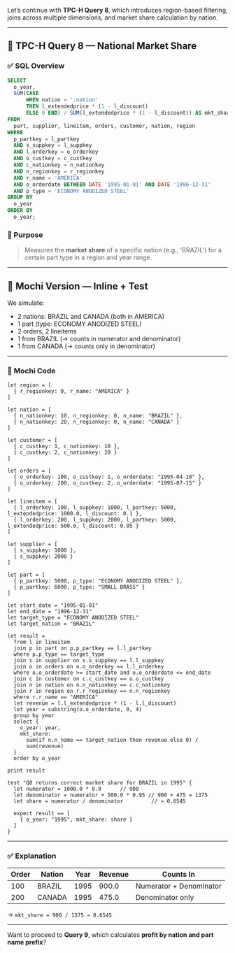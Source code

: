 Let’s continue with **TPC-H Query 8**, which introduces region-based filtering, joins across multiple dimensions, and market share calculation by nation.

---

## 🧾 TPC-H Query 8 — National Market Share

### ✅ **SQL Overview**

```sql
SELECT
  o_year,
  SUM(CASE
      WHEN nation = ':nation'
      THEN l_extendedprice * (1 - l_discount)
      ELSE 0 END) / SUM(l_extendedprice * (1 - l_discount)) AS mkt_share
FROM
  part, supplier, lineitem, orders, customer, nation, region
WHERE
  p_partkey = l_partkey
  AND s_suppkey = l_suppkey
  AND l_orderkey = o_orderkey
  AND o_custkey = c_custkey
  AND c_nationkey = n_nationkey
  AND n_regionkey = r_regionkey
  AND r_name = 'AMERICA'
  AND o_orderdate BETWEEN DATE '1995-01-01' AND DATE '1996-12-31'
  AND p_type = 'ECONOMY ANODIZED STEEL'
GROUP BY
  o_year
ORDER BY
  o_year;
```

### 🧠 Purpose

> Measures the **market share** of a specific nation (e.g., 'BRAZIL') for a certain part type in a region and year range.

---

## 🦊 Mochi Version — Inline + Test

We simulate:

* 2 nations: BRAZIL and CANADA (both in AMERICA)
* 1 part (type: ECONOMY ANODIZED STEEL)
* 2 orders, 2 lineitems
* 1 from BRAZIL (→ counts in numerator and denominator)
* 1 from CANADA (→ counts only in denominator)

---

### 🧾 **Mochi Code**

```mochi
let region = [
  { r_regionkey: 0, r_name: "AMERICA" }
]

let nation = [
  { n_nationkey: 10, n_regionkey: 0, n_name: "BRAZIL" },
  { n_nationkey: 20, n_regionkey: 0, n_name: "CANADA" }
]

let customer = [
  { c_custkey: 1, c_nationkey: 10 },
  { c_custkey: 2, c_nationkey: 20 }
]

let orders = [
  { o_orderkey: 100, o_custkey: 1, o_orderdate: "1995-04-10" },
  { o_orderkey: 200, o_custkey: 2, o_orderdate: "1995-07-15" }
]

let lineitem = [
  { l_orderkey: 100, l_suppkey: 1000, l_partkey: 5000, l_extendedprice: 1000.0, l_discount: 0.1 },
  { l_orderkey: 200, l_suppkey: 2000, l_partkey: 5000, l_extendedprice: 500.0, l_discount: 0.05 }
]

let supplier = [
  { s_suppkey: 1000 },
  { s_suppkey: 2000 }
]

let part = [
  { p_partkey: 5000, p_type: "ECONOMY ANODIZED STEEL" },
  { p_partkey: 6000, p_type: "SMALL BRASS" }
]

let start_date = "1995-01-01"
let end_date = "1996-12-31"
let target_type = "ECONOMY ANODIZED STEEL"
let target_nation = "BRAZIL"

let result =
  from l in lineitem
  join p in part on p.p_partkey == l.l_partkey
  where p.p_type == target_type
  join s in supplier on s.s_suppkey == l.l_suppkey
  join o in orders on o.o_orderkey == l.l_orderkey
  where o.o_orderdate >= start_date and o.o_orderdate <= end_date
  join c in customer on c.c_custkey == o.o_custkey
  join n in nation on n.n_nationkey == c.c_nationkey
  join r in region on r.r_regionkey == n.n_regionkey
  where r.r_name == "AMERICA"
  let revenue = l.l_extendedprice * (1 - l.l_discount)
  let year = substring(o.o_orderdate, 0, 4)
  group by year
  select {
    o_year: year,
    mkt_share:
      sum(if n.n_name == target_nation then revenue else 0) /
      sum(revenue)
  }
  order by o_year

print result

test "Q8 returns correct market share for BRAZIL in 1995" {
  let numerator = 1000.0 * 0.9      // 900
  let denominator = numerator + 500.0 * 0.95 // 900 + 475 = 1375
  let share = numerator / denominator         // ≈ 0.6545

  expect result == [
    { o_year: "1995", mkt_share: share }
  ]
}
```

---

### ✅ Explanation

| Order | Nation | Year | Revenue | Counts In               |
| ----- | ------ | ---- | ------- | ----------------------- |
| 100   | BRAZIL | 1995 | 900.0   | Numerator + Denominator |
| 200   | CANADA | 1995 | 475.0   | Denominator only        |

→ `mkt_share = 900 / 1375 ≈ 0.6545`

---

Want to proceed to **Query 9**, which calculates **profit by nation and part name prefix**?
